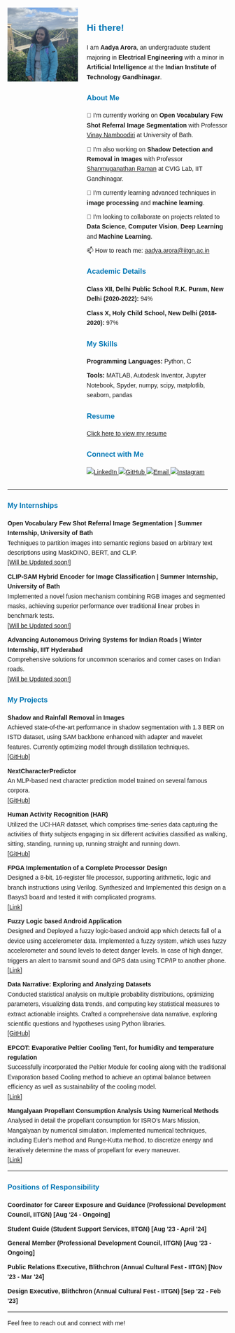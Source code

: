 <html lang="en">
<head>
  <meta charset="UTF-8">
  <meta name="viewport" content="width=device-width, initial-scale=1.0">
  <title>Aadya Arora</title>
  <style>
    body {
      font-family: Arial, sans-serif;
      line-height: 1.6;
      margin: 20px;
    }
    h2, h3 {
      color: #0077B5;
    }
    ul {
      list-style-type: none;
      padding-left: 0;
    }
    li {
      margin-bottom: 10px;
    }
    img {
      max-width: 100%;
      height: auto;
    }
  </style>
</head>
<body>

<div style="display: flex; align-items: flex-start;">
  <div style="flex: 1;">
    <img src="https://github.com/AADYA-ARORA/aadya-arora.github.io/blob/main/IMG_0661.jpg?raw=true" width="250" alt="Aadya Arora"/>
  </div>
  <div style="flex: 2; padding-left: 20px;">
    <h2>Hi there!</h2>
    <p>I am <strong>Aadya Arora</strong>, an undergraduate student majoring in <strong>Electrical Engineering</strong> with a minor in <strong>Artificial Intelligence</strong> at the <strong>Indian Institute of Technology Gandhinagar</strong>.</p>
    <h3>About Me</h3>
    <ul>
      <li>🔭 I’m currently working on <strong>Open Vocabulary Few Shot Referral Image Segmentation</strong> with Professor <a href="https://vinaypn.github.io/">Vinay Namboodiri</a> at University of Bath.</li>
      <li>🔭 I’m also working on <strong>Shadow Detection and Removal in Images</strong> with Professor <a href="https://www.shanmuga.people.iitgn.ac.in/">Shanmuganathan Raman</a> at CVIG Lab, IIT Gandhinagar.</li>
      <li>🌱 I’m currently learning advanced techniques in <strong>image processing</strong> and <strong>machine learning</strong>.</li>
      <li>👯 I’m looking to collaborate on projects related to <strong>Data Science</strong>, <strong>Computer Vision</strong>, <strong>Deep Learning</strong> and <strong>Machine Learning</strong>.</li>
      <li>📫 How to reach me: <a href="mailto:aadya.arora@iitgn.ac.in">aadya.arora@iitgn.ac.in</a></li>
    </ul>
    <h3>Academic Details</h3>
    <ul>
      <li><strong>Class XII, Delhi Public School R.K. Puram, New Delhi (2020-2022):</strong> 94%</li>
      <li><strong>Class X, Holy Child School, New Delhi (2018-2020):</strong> 97%</li>
    </ul>
    <h3>My Skills</h3>
    <ul>
      <li><strong>Programming Languages:</strong> Python, C</li>
      <li><strong>Tools:</strong> MATLAB, Autodesk Inventor, Jupyter Notebook, Spyder, numpy, scipy, matplotlib, seaborn, pandas</li>
    </ul>
    </ul>
     <h3>Resume</h3>
     <a href="URL_TO_YOUR_RESUME" target="_blank">Click here to view my resume</a>
    </ul>
    <h3>Connect with Me</h3>
    <p>
      <a href="https://www.linkedin.com/in/aadya-arora-069253259/">
        <img src="https://img.shields.io/badge/LinkedIn-0077B5?style=for-the-badge&logo=linkedin&logoColor=white" alt="LinkedIn" />
      </a>
      <a href="https://github.com/AADYA-ARORA">
        <img src="https://img.shields.io/badge/GitHub-100000?style=for-the-badge&logo=github&logoColor=white" alt="GitHub" />
      </a>
      <a href="mailto:aadya.arora@iitgn.ac.in">
        <img src="https://img.shields.io/badge/Email-D14836?style=for-the-badge&logo=gmail&logoColor=white" alt="Email" />
      </a>
      <a href="https://www.instagram.com/aadya_0219/">
        <img src="https://img.shields.io/badge/Instagram-E4405F?style=for-the-badge&logo=instagram&logoColor=white" alt="Instagram" />
      </a>
    </p>
  </div>
</div>

<hr>

<h3>My Internships</h3>
<ul>
  <li><strong>Open Vocabulary Few Shot Referral Image Segmentation | Summer Internship, University of Bath</strong><br>
    Techniques to partition images into semantic regions based on arbitrary text descriptions using MaskDINO, BERT, and CLIP.<br>
    <a href="https://github.com/AADYA-ARORA/projectname">[Will be Updated soon!]</a>
  </li>
  <li><strong>CLIP-SAM Hybrid Encoder for Image Classification | Summer Internship, University of Bath</strong><br>
    Implemented a novel fusion mechanism combining RGB images and segmented masks, achieving superior performance over traditional linear probes in benchmark tests.<br>
    <a href="https://github.com/AADYA-ARORA/projectname">[Will be Updated soon!]</a>
  </li>
  <li><strong>Advancing Autonomous Driving Systems for Indian Roads | Winter Internship, IIIT Hyderabad</strong><br>
    Comprehensive solutions for uncommon scenarios and corner cases on Indian roads.<br>
    <a href="https://github.com/AADYA-ARORA/Autonomous_IDD">[Will be Updated soon!]</a>
  </li>
</ul>

<h3>My Projects</h3>
<ul>
  
  <li><strong>Shadow and Rainfall Removal in Images</strong><br>
    Achieved state-of-the-art performance in shadow segmentation with 1.3 BER on ISTD dataset, using SAM backbone enhanced with adapter and wavelet features. Currently optimizing model through distillation techniques.<br>
    <a href="https://github.com/Shadow-Segmentation-and-Removal/Shadow-Segmentation-and-Removal">[GitHub]</a>
  </li>
  <li><strong>NextCharacterPredictor</strong><br>
    An MLP-based next character prediction model trained on several famous corpora.<br>
    <a href="https://github.com/Robohrriday/ML_2024_TensionFlow_A3">[GitHub]</a>
  </li>
  <li><strong>Human Activity Recognition (HAR)</strong><br>
    Utilized the UCI-HAR dataset, which comprises time-series data capturing the activities of thirty subjects engaging in six different activities classified as walking, sitting, standing, running up, running straight and running down.<br>
    <a href="https://github.com/ES335-2024/assignment-1-ml-tensionflow">[GitHub]</a>
  </li>
  <li><strong>FPGA Implementation of a Complete Processor Design</strong><br>
    Designed a 8-bit, 16-register file processor, supporting arithmetic, logic and branch instructions using Verilog. Synthesized and Implemented this design on a Basys3 board and tested it with complicated programs.<br>
    <a href="https://drive.google.com/file/d/17sn1dGt2OUcFvrcrlaF2K8Nw1NFW_ZPb/view">[Link]</a>
  </li>
  <li><strong>Fuzzy Logic based Android Application</strong><br>
    Designed and Deployed a fuzzy logic-based android app which detects fall of a device using accelerometer data. Implemented a fuzzy system, which uses fuzzy accelerometer and sound levels to detect danger levels. In case of high danger, triggers an alert to transmit sound and GPS data using TCP/IP to another phone.<br>
    <a href="https://drive.google.com/drive/folders/1b3QZBsjZjNEj7Gf0RcK6uNscTXxKR9Eo">[Link]</a>
  </li>
  <li><strong>Data Narrative: Exploring and Analyzing Datasets</strong><br>
    Conducted statistical analysis on multiple probability distributions, optimizing parameters, visualizing data trends, and computing key statistical measures to extract actionable insights. Crafted a comprehensive data narrative, exploring scientific questions and hypotheses using Python libraries.<br>
    <a href="https://github.com/AADYA-ARORA/Data-Narratives">[GitHub]</a>
  </li>
  <li><strong>EPCOT: Evaporative Peltier Cooling Tent, for humidity and temperature regulation</strong><br>
    Successfully incorporated the Peltier Module for cooling along with the traditional Evaporation based Cooling method to achieve an optimal balance between efficiency as well as sustainability of the cooling model.<br>
    <a href="https://www.ahmedabadmirror.com/solutions-for-real-life-problems/81859419.html">[Link]</a>
  </li>
  <li><strong>Mangalyaan Propellant Consumption Analysis Using Numerical Methods</strong><br>
    Analysed in detail the propellant consumption for ISRO’s Mars Mission, Mangalyaan by numerical simulation. Implemented numerical techniques, including Euler’s method and Runge-Kutta method, to discretize energy and iteratively determine the mass of propellant for every maneuver.<br>
    <a href="https://drive.google.com/file/d/1Y13WqOKOdwSQAbhMXb0pXW_ddzerIZAB/view">[Link]</a>
  </li>
</ul>

<hr>

<h3>Positions of Responsibility</h3>
<ul>
  <li><strong>Coordinator for Career Exposure and Guidance (Professional Development Council, IITGN) [Aug '24 - Ongoing]</strong></li>
  <li><strong>Student Guide (Student Support Services, IITGN) [Aug '23 - April '24]</strong></li>
  <li><strong>General Member (Professional Development Council, IITGN) [Aug '23 - Ongoing]</strong></li>
  <li><strong>Public Relations Executive, Blithchron (Annual Cultural Fest - IITGN) [Nov '23 - Mar '24]</strong></li>
  <li><strong>Design Executive, Blithchron (Annual Cultural Fest - IITGN) [Sep '22 - Feb '23]</strong></li>
</ul>

<hr>

<p>Feel free to reach out and connect with me!</p>

</body>
</html>
